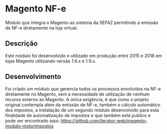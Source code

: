 # Magento NF-e
Módulo que integra o Magento ao sistema da SEFAZ permitindo a emissão de NF-e diretamente na loja virtual.

## Descrição
Este módulo foi desenvolvido e utilizado em produção entre 2015 e 2018 em lojas Magento utilizando versão 1.6.x e 1.9.x.

## Desenvolvimento
Foi criado um módulo que gerencia todos os processos envolvidos na NF-e diretamente no Magento, sem a necessidade de
utilização de nenhum recurso externo ao Magento. A única exigência, é que como o projeto original contempla além da 
emissão de NF-e, também o cálculo automático dos impostos, a instalação de um segundo módulo desenvolvido para esta 
finalidade de automatização de impostos e que também está publico e pode ser encontrado aqui: https://github.com/iterator-web/magento-modulo-motorimpostos
